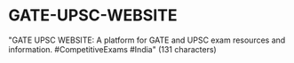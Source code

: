 # GATE-UPSC-WEBSITE
"GATE UPSC WEBSITE: A platform for GATE and UPSC exam resources and information. #CompetitiveExams #India" (131 characters)
